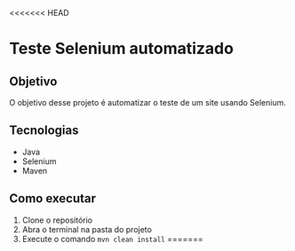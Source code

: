 <<<<<<< HEAD
# Teste Selenium automatizado

## Objetivo

O objetivo desse projeto é automatizar o teste de um site usando Selenium.

## Tecnologias

- Java
- Selenium
- Maven

## Como executar

1. Clone o repositório
2. Abra o terminal na pasta do projeto
3. Execute o comando `mvn clean install`
=======


